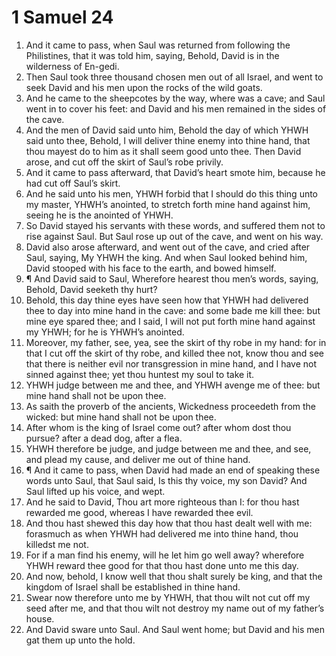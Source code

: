 ﻿# 1 Samuel 24
1. And it came to pass, when Saul was returned from following the Philistines, that it was told him, saying, Behold, David is in the wilderness of En-gedi. 
2. Then Saul took three thousand chosen men out of all Israel, and went to seek David and his men upon the rocks of the wild goats. 
3. And he came to the sheepcotes by the way, where was a cave; and Saul went in to cover his feet: and David and his men remained in the sides of the cave. 
4. And the men of David said unto him, Behold the day of which YHWH said unto thee, Behold, I will deliver thine enemy into thine hand, that thou mayest do to him as it shall seem good unto thee. Then David arose, and cut off the skirt of Saul’s robe privily. 
5. And it came to pass afterward, that David’s heart smote him, because he had cut off Saul’s skirt. 
6. And he said unto his men, YHWH forbid that I should do this thing unto my master, YHWH’s anointed, to stretch forth mine hand against him, seeing he is the anointed of YHWH. 
7. So David stayed his servants with these words, and suffered them not to rise against Saul. But Saul rose up out of the cave, and went on his way. 
8. David also arose afterward, and went out of the cave, and cried after Saul, saying, My YHWH the king. And when Saul looked behind him, David stooped with his face to the earth, and bowed himself. 
9. ¶ And David said to Saul, Wherefore hearest thou men’s words, saying, Behold, David seeketh thy hurt? 
10. Behold, this day thine eyes have seen how that YHWH had delivered thee to day into mine hand in the cave: and some bade me kill thee: but mine eye spared thee; and I said, I will not put forth mine hand against my YHWH; for he is YHWH’s anointed. 
11. Moreover, my father, see, yea, see the skirt of thy robe in my hand: for in that I cut off the skirt of thy robe, and killed thee not, know thou and see that there is neither evil nor transgression in mine hand, and I have not sinned against thee; yet thou huntest my soul to take it. 
12. YHWH judge between me and thee, and YHWH avenge me of thee: but mine hand shall not be upon thee. 
13. As saith the proverb of the ancients, Wickedness proceedeth from the wicked: but mine hand shall not be upon thee. 
14. After whom is the king of Israel come out? after whom dost thou pursue? after a dead dog, after a flea. 
15. YHWH therefore be judge, and judge between me and thee, and see, and plead my cause, and deliver me out of thine hand. 
16. ¶ And it came to pass, when David had made an end of speaking these words unto Saul, that Saul said, Is this thy voice, my son David? And Saul lifted up his voice, and wept. 
17. And he said to David, Thou art more righteous than I: for thou hast rewarded me good, whereas I have rewarded thee evil. 
18. And thou hast shewed this day how that thou hast dealt well with me: forasmuch as when YHWH had delivered me into thine hand, thou killedst me not. 
19. For if a man find his enemy, will he let him go well away? wherefore YHWH reward thee good for that thou hast done unto me this day. 
20. And now, behold, I know well that thou shalt surely be king, and that the kingdom of Israel shall be established in thine hand. 
21. Swear now therefore unto me by YHWH, that thou wilt not cut off my seed after me, and that thou wilt not destroy my name out of my father’s house. 
22. And David sware unto Saul. And Saul went home; but David and his men gat them up unto the hold. 
